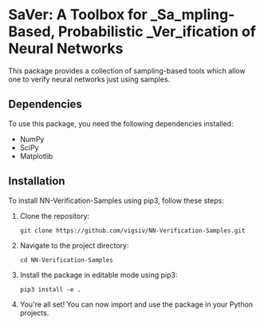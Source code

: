 # SaVer: A Toolbox for _Sa_mpling-Based, Probabilistic _Ver_ification of Neural Networks

This package provides a collection of sampling-based tools which allow one to verify neural networks just using samples. 

## Dependencies

To use this package, you need the following dependencies installed:
- NumPy
- SciPy
- Matplotlib

## Installation

To install NN-Verification-Samples using pip3, follow these steps:

1. Clone the repository:

    ```
    git clone https://github.com/vigsiv/NN-Verification-Samples.git
    ```

2. Navigate to the project directory:

    ```
    cd NN-Verification-Samples
    ```

3. Install the package in editable mode using pip3:

    ```
    pip3 install -e .
    ```

4. You're all set! You can now import and use the package in your Python projects.
